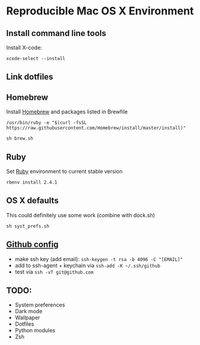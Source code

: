 # Reproducible Mac OS X Environment

## Install command line tools

Install X-code:

    xcode-select --install

## Link dotfiles

## Homebrew

Install [Homebrew](https://brew.sh/) and packages listed in Brewfile

    /usr/bin/ruby -e "$(curl -fsSL https://raw.githubusercontent.com/Homebrew/install/master/install)"

    sh brew.sh

## Ruby

Set [Ruby](https://www.ruby-lang.org/en/downloads/) environment to current stable version

    rbenv install 2.4.1

## OS X defaults

This could definitely use some work (combine with dock.sh)

    sh syst_prefs.sh

## [Github config](https://help.github.com/articles/adding-a-new-ssh-key-to-your-github-account/)

   * make ssh key (add email): `ssh-keygen -t rsa -b 4096 -C "[EMAIL]"`
   * add to ssh-agent + keychain via `ssh-add -K ~/.ssh/github`
   * test via `ssh -vT git@github.com`

## TODO:
 * System preferences
  * Dark mode
  * Wallpaper
 * Dotfiles
 * Python modules
 * Zsh
